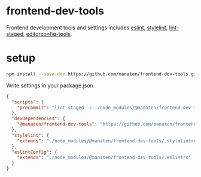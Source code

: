 # frontend-dev-tools

Frontend development tools and settings includes
[eslint](https://eslint.org/),
[stylelint](https://github.com/stylelint/stylelint),
[lint-staged](https://github.com/okonet/lint-staged#how-to-use-lint-staged-in-a-multi-package-monorepo),
[editorconfig-tools](https://github.com/treyhunner/editorconfig-tools).

# setup

```sh
npm install --save-dev https://github.com/manaten/frontend-dev-tools.git
```

Write settings in your package.json

```json
{
  "scripts": {
    "precommit": "lint-staged -c ./node_modules/@manaten/frontend-dev-tools/.lintstagedrc"
  },
  "devDependencies": {
    "@manaten/frontend-dev-tools": "https://github.com/manaten/frontend-dev-tools.git"
  },
  "stylelint": {
    "extends": "./node_modules/@manaten/frontend-dev-tools/.stylelintrc"
  },
  "eslintConfig": {
    "extends": "./node_modules/@manaten/frontend-dev-tools/.eslintrc"
  }
}
```
